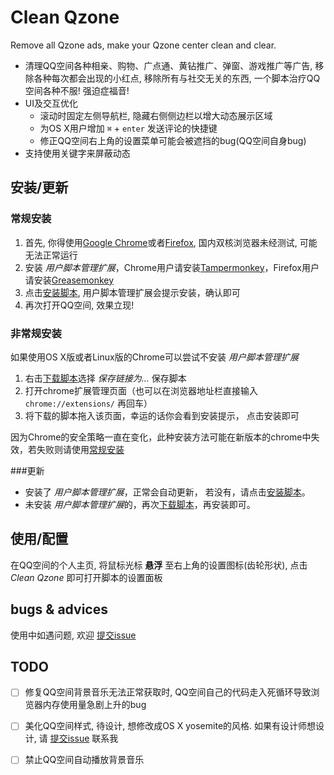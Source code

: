 # Clean Qzone

Remove all Qzone ads, make your Qzone center clean and clear.

* 清理QQ空间各种相亲、购物、广点通、黄钻推广、弹窗、游戏推广等广告, 移除各种每次都会出现的小红点, 移除所有与社交无关的东西, 一个脚本治疗QQ空间各种不服! 强迫症福音!
* UI及交互优化
  * 滚动时固定左侧导航栏, 隐藏右侧侧边栏以增大动态展示区域
  * 为OS X用户增加 `⌘` + `enter` 发送评论的快捷键
  * 修正QQ空间右上角的设置菜单可能会被遮挡的bug(QQ空间自身bug)
* 支持使用关键字来屏蔽动态

## 安装/更新
### 常规安装
1. 首先, 你得使用[Google Chrome](https://www.google.com/chrome/)或者[Firefox](https://www.mozilla.org/firefox/), 国内双核浏览器未经测试, 可能无法正常运行
2. 安装 *用户脚本管理扩展*，Chrome用户请安装[Tampermonkey](https://chrome.google.com/webstore/detail/tampermonkey/dhdgffkkebhmkfjojejmpbldmpobfkfo?utm_source=chrome-ntp-icon)，Firefox用户请安装[Greasemonkey](https://addons.mozilla.org/firefox/addon/greasemonkey/)
3. 点击[安装脚本](http://app.evecalm.com/clean-qzone/dist/clean-qzone.user.js), 用户脚本管理扩展会提示安装，确认即可
4. 再次打开QQ空间, 效果立现!

### 非常规安装
如果使用OS X版或者Linux版的Chrome可以尝试不安装 *用户脚本管理扩展*  
1. 右击[下载脚本](http://app.evecalm.com/clean-qzone/dist/clean-qzone.user.js)选择 *保存链接为...* 保存脚本
2. 打开chrome扩展管理页面（也可以在浏览器地址栏直接输入 `chrome://extensions/` 再回车）
3. 将下载的脚本拖入该页面，幸运的话你会看到安装提示， 点击安装即可

因为Chrome的安全策略一直在变化，此种安装方法可能在新版本的chrome中失效，若失败则请使用[常规安装](#常规安装)

###更新
* 安装了 *用户脚本管理扩展*，正常会自动更新， 若没有，请点击[安装脚本](http://app.evecalm.com/clean-qzone/dist/clean-qzone.user.js)。
* 未安装 *用户脚本管理扩展*的，再次[下载脚本](http://app.evecalm.com/clean-qzone/dist/clean-qzone.user.js)，再安装即可。

## 使用/配置
在QQ空间的个人主页, 将鼠标光标 **悬浮** 至右上角的设置图标(齿轮形状), 点击 *Clean Qzone* 即可打开脚本的设置面板


## bugs & advices
使用中如遇问题, 欢迎 [提交issue](https://github.com/evecalm/clean-qzone/issues/new)

## TODO
* [ ] 修复QQ空间背景音乐无法正常获取时, QQ空间自己的代码走入死循环导致浏览器内存使用量急剧上升的bug
* [ ] 美化QQ空间样式, 待设计, 想修改成OS X yosemite的风格. 如果有设计师想设计, 请 [提交issue](https://github.com/evecalm/clean-qzone/issues/new) 联系我
* [ ] 禁止QQ空间自动播放背景音乐

